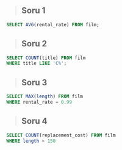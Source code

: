 > ## Soru 1
```SQL
SELECT AVG(rental_rate) FROM film;
```

> ## Soru 2
```SQL
SELECT COUNT(title) FROM film
WHERE title LIKE 'C%';
```

> ## Soru 3
```SQL
SELECT MAX(length) FROM film
WHERE rental_rate = 0.99
```
> ## Soru 4
```SQL
SELECT COUNT(replacement_cost) FROM film
WHERE length > 150
```
